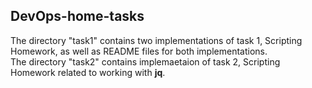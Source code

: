 ## DevOps-home-tasks ##
The directory "task1" contains two implementations of task 1, Scripting Homework, as well as README files for both implementations.  
The directory "task2" contains implemaetaion of task 2, Scripting Homework related to working with **jq**.  